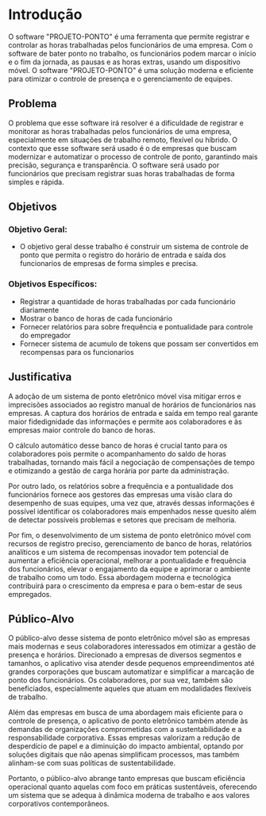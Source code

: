 # Introdução

O software "PROJETO-PONTO" é uma ferramenta que permite registrar e controlar as horas trabalhadas pelos funcionários de uma empresa. Com o software de bater ponto no trabalho, os funcionários podem marcar o início e o fim da jornada, as pausas e as horas extras, usando um dispositivo móvel. O software "PROJETO-PONTO" é uma solução moderna e eficiente para otimizar o controle de presença e o gerenciamento de equipes.

## Problema
O problema que esse software irá resolver é a dificuldade de registrar e monitorar as horas trabalhadas pelos funcionários de uma empresa, especialmente em situações de trabalho remoto, flexível ou híbrido. 
O contexto que esse software será usado é o de empresas que buscam modernizar e automatizar o processo de controle de ponto, garantindo mais precisão, segurança e transparência. O software será usado por funcionários que precisam registrar suas horas trabalhadas de forma simples e rápida.

## Objetivos

### Objetivo Geral:
* O objetivo geral desse trabalho é construir um sistema de controle de ponto que permita o registro do horário de entrada e saída dos funcionarios de empresas de forma simples e precisa.

### Objetivos Específicos:
* Registrar a quantidade de horas trabalhadas por cada funcionário diariamente
* Mostrar o banco de horas de cada funcionário
* Fornecer relatórios para sobre frequência e pontualidade para controle do empregador
* Fornecer sistema de acumulo de tokens que possam ser convertidos em recompensas para os funcionarios 


## Justificativa

A adoção de um sistema de ponto eletrônico móvel visa mitigar erros e imprecisões associados ao registro manual de horários de funcionários nas empresas. A captura dos horários de entrada e saída em tempo real garante maior fidedignidade das informações e permite aos colaboradores e às empresas maior controle do banco de horas.

O cálculo automático desse banco de horas é crucial tanto para os colaboradores  pois permite o acompanhamento do saldo de horas trabalhadas, tornando mais fácil a negociação de compensações de tempo e otimizando a gestão de carga horária por parte da administração.

Por outro lado, os relatórios sobre a frequência e a pontualidade dos funcionários fornece aos gestores das empresas uma visão clara do desempenho de suas equipes, uma vez que, através dessas informações é possível identificar os colaboradores mais empenhados nesse quesito além de detectar possíveis problemas e setores que precisam de melhoria.

Por fim, o desenvolvimento de um sistema de ponto eletrônico móvel com recursos de registro preciso, gerenciamento de banco de horas, relatórios analíticos e um sistema de recompensas inovador tem potencial de aumentar a eficiência operacional, melhorar a pontualidade e frequência dos funcionários, elevar o engajamento da equipe e aprimorar o ambiente de trabalho como um todo. Essa abordagem moderna e tecnológica contribuirá para o crescimento da empresa e para o bem-estar de seus empregados.

## Público-Alvo

O público-alvo desse sistema de ponto eletrônico móvel são as empresas mais modernas e seus colaboradores interessados em otimizar a gestão de presença e horários. Direcionado a empresas de diversos segmentos e tamanhos, o aplicativo visa atender desde pequenos empreendimentos até grandes corporações que buscam automatizar e simplificar a marcação de ponto dos funcionários. Os colaboradores, por sua vez, também são beneficiados, especialmente aqueles que atuam em modalidades flexíveis de trabalho. 

Além das empresas em busca de uma abordagem mais eficiente para o controle de presença, o aplicativo de ponto eletrônico também atende às demandas de organizações comprometidas com a sustentabilidade e a responsabilidade corporativa. Essas empresas valorizam a redução de desperdício de papel e a diminuição do impacto ambiental, optando por soluções digitais que não apenas simplificam processos, mas também alinham-se com suas políticas de sustentabilidade.

Portanto, o público-alvo abrange tanto empresas que buscam eficiência operacional quanto aquelas com foco em práticas sustentáveis, oferecendo um sistema que se adequa à dinâmica moderna de trabalho e aos valores corporativos contemporâneos.
